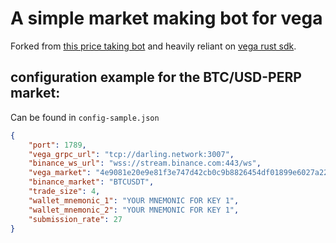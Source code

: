 # A simple market making bot for vega 

Forked from [this price taking bot](https://github.com/jeremyletang/niceish_price_bot) and heavily reliant on [vega rust sdk](https://github.com/jeremyletang/vega-rust-sdk).

## configuration example for the BTC/USD-PERP market:

Can be found in `config-sample.json`

```Json
{
    "port": 1789,
    "vega_grpc_url": "tcp://darling.network:3007",
    "binance_ws_url": "wss://stream.binance.com:443/ws",
    "vega_market": "4e9081e20e9e81f3e747d42cb0c9b8826454df01899e6027a22e771e19cc79fc",
    "binance_market": "BTCUSDT",
    "trade_size": 4,
    "wallet_mnemonic_1": "YOUR MNEMONIC FOR KEY 1",
    "wallet_mnemonic_2": "YOUR MNEMONIC FOR KEY 1",
    "submission_rate": 27
}
```
